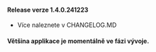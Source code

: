 #### Release verze 1.4.0.241223
- Více naleznete v CHANGELOG.MD

#### Většina applikace je momentálně ve fázi vývoje.
